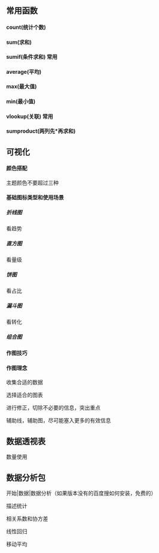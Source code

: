 ## 常用函数

#### count(统计个数)

#### sum(求和)

#### sumif(条件求和)  **常用**

#### average(平均)

#### max(最大值)

#### min(最小值)

#### vlookup(关联) **常用**

#### sumproduct(两列先*再求和)



## 可视化

#### 颜色搭配

主题颜色不要超过三种

#### 基础图标类型和使用场景

##### 折线图

看趋势

##### 直方图

看量级

##### 饼图

看占比

##### 漏斗图

看转化

##### 组合图



#### 作图技巧

#### 作图理念

收集合适的数据

选择适合的图表

进行修正，切除不必要的信息，突出重点

辅助线，辅助图，尽可能塞入更多的有效信息

## 数据透视表

数量使用

## 数据分析包

开始|数据|数据分析（如果版本没有的百度搜如何安装，免费的）

描述统计

相关系数和协方差

线性回归

移动平均
